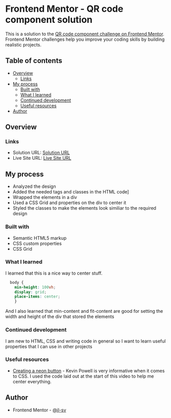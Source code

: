 
# Frontend Mentor - QR code component solution

This is a solution to the [QR code component challenge on Frontend Mentor](https://www.frontendmentor.io/challenges/qr-code-component-iux_sIO_H). Frontend Mentor challenges help you improve your coding skills by building realistic projects. 

## Table of contents

- [Overview](#overview)
  - [Links](#links)
- [My process](#my-process)
  - [Built with](#built-with)
  - [What I learned](#what-i-learned)
  - [Continued development](#continued-development)
  - [Useful resources](#useful-resources)
- [Author](#author)


## Overview

### Links

- Solution URL: [Solution URL](https://github.com/il-sv/qr-code-challenge)
- Live Site URL: [Live Site URL](https://il-sv.github.io/qr-code-challenge/)

## My process

- Analyzed the design
- Added the needed tags and classes in the HTML code]
- Wrapped the elements in a div
- Used a CSS Grid and properties on the div to center it
- Styled the classes to make the elements look similiar to the required design 

### Built with

- Semantic HTML5 markup
- CSS custom properties
- CSS Grid


### What I learned

I learned that this is a nice way to center stuff.

```css
  body { 
    min-height: 100vh;
    display: grid;
    place-items: center;
    }   
```
And I also learned that min-content and fit-content are good for setting the width and height
of the div that stored the elements

### Continued development

I am new to HTML, CSS and writing code in general so I want to learn useful properties that I can use in other projects


### Useful resources

- [Creating a neon button](https://www.youtube.com/watch?v=6xNcXwC6ikQ&t=78s) - Kevin Powell is
very informative when it comes to CSS. I used the code laid out at the start of this video to help
me center everything.


## Author

- Frontend Mentor - [@il-sv](https://www.frontendmentor.io/profile/il-sv)

